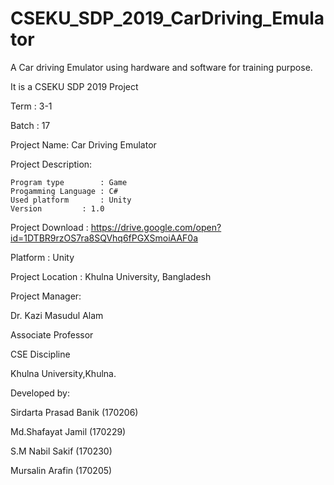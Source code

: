 # CSEKU_SDP_2019_CarDriving_Emulator
A Car driving Emulator using hardware and software for training purpose.

It is a CSEKU SDP 2019 Project

Term : 3-1

Batch : 17

Project Name: Car Driving Emulator

Project Description:

	Program type        : Game 
	Progamming Language : C#
	Used platform 	    : Unity
	Version		    : 1.0	
Project Download : https://drive.google.com/open?id=1DTBR9rzOS7ra8SQVhq6fPGXSmoiAAF0a



Platform : Unity

Project Location : Khulna University, Bangladesh


Project Manager:

Dr. Kazi Masudul Alam

Associate Professor

CSE Discipline

Khulna University,Khulna.


Developed by:

Sirdarta Prasad Banik (170206) 

Md.Shafayat Jamil (170229) 

S.M Nabil Sakif (170230) 

Mursalin Arafin (170205)
